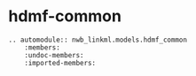# hdmf-common

```{eval-rst}
.. automodule:: nwb_linkml.models.hdmf_common
    :members:
    :undoc-members:
    :imported-members:
```